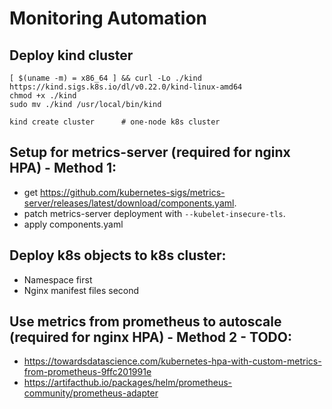 # Monitoring Automation

## Deploy kind cluster 
```shell
[ $(uname -m) = x86_64 ] && curl -Lo ./kind https://kind.sigs.k8s.io/dl/v0.22.0/kind-linux-amd64
chmod +x ./kind
sudo mv ./kind /usr/local/bin/kind

kind create cluster      # one-node k8s cluster
```

## Setup for metrics-server (required for nginx HPA) - Method 1:
- get https://github.com/kubernetes-sigs/metrics-server/releases/latest/download/components.yaml.
- patch metrics-server deployment with `--kubelet-insecure-tls`.
- apply components.yaml

## Deploy k8s objects to k8s cluster:
- Namespace first
- Nginx manifest files second

## Use metrics from prometheus to autoscale (required for nginx HPA) - Method 2 - TODO:
- https://towardsdatascience.com/kubernetes-hpa-with-custom-metrics-from-prometheus-9ffc201991e
- https://artifacthub.io/packages/helm/prometheus-community/prometheus-adapter
